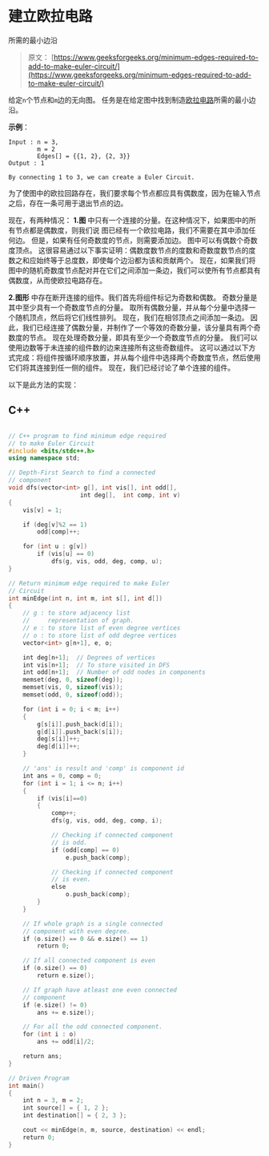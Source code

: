# 建立欧拉电路

所需的最小边沿

> 原文： [https://www.geeksforgeeks.org/minimum-edges-required-to-add-to-make-euler-circuit/](https://www.geeksforgeeks.org/minimum-edges-required-to-add-to-make-euler-circuit/)

给定`n`个节点和`m`边的无向图。 任务是在给定图中找到制造[欧拉电路](https://www.geeksforgeeks.org/eulerian-path-and-circuit/)所需的最小边沿。

**示例**：

```
Input : n = 3, 
        m = 2
        Edges[] = {{1, 2}, {2, 3}}
Output : 1

By connecting 1 to 3, we can create a Euler Circuit.

```

为了使图中的欧拉回路存在，我们要求每个节点都应具有偶数度，因为在输入节点之后，存在一条可用于退出节点的边。

现在，有两种情况：
**1.图**
中只有一个连接的分量。在这种情况下，如果图中的所有节点都是偶数度，则我们说 图已经有一个欧拉电路，我们不需要在其中添加任何边。 但是，如果有任何奇数度的节点，则需要添加边。
图中可以有偶数个奇数度顶点。 这很容易通过以下事实证明：偶数度数节点的度数和奇数度数节点的度数之和应始终等于总度数，即使每个边沿都为该和贡献两个。 现在，如果我们将图中的随机奇数度节点配对并在它们之间添加一条边，我们可以使所有节点都具有偶数度，从而使欧拉电路存在。

**2.图形**
中存在断开连接的组件。我们首先将组件标记为奇数和偶数。 奇数分量是其中至少具有一个奇数度节点的分量。 取所有偶数分量，并从每个分量中选择一个随机顶点，然后将它们线性排列。 现在，我们在相邻顶点之间添加一条边。 因此，我们已经连接了偶数分量，并制作了一个等效的奇数分量，该分量具有两个奇数度的节点。
现在处理奇数分量，即具有至少一个奇数度节点的分量。 我们可以使用边数等于未连接的组件数的边来连接所有这些奇数组件。 这可以通过以下方式完成：将组件按循环顺序放置，并从每个组件中选择两个奇数度节点，然后使用它们将其连接到任一侧的组件。 现在，我们已经讨论了单个连接的组件。

以下是此方法的实现：

## C++

```cpp

// C++ program to find minimum edge required 
// to make Euler Circuit 
#include <bits/stdc++.h> 
using namespace std; 

// Depth-First Search to find a connected 
// component 
void dfs(vector<int> g[], int vis[], int odd[], 
                    int deg[],  int comp, int v) 
{ 
    vis[v] = 1; 

    if (deg[v]%2 == 1) 
        odd[comp]++; 

    for (int u : g[v]) 
        if (vis[u] == 0) 
            dfs(g, vis, odd, deg, comp, u); 
} 

// Return minimum edge required to make Euler 
// Circuit 
int minEdge(int n, int m, int s[], int d[]) 
{ 
    // g : to store adjacency list 
    //     representation of graph. 
    // e : to store list of even degree vertices 
    // o : to store list of odd degree vertices 
    vector<int> g[n+1], e, o; 

    int deg[n+1];  // Degrees of vertices 
    int vis[n+1];  // To store visited in DFS 
    int odd[n+1];  // Number of odd nodes in components 
    memset(deg, 0, sizeof(deg)); 
    memset(vis, 0, sizeof(vis)); 
    memset(odd, 0, sizeof(odd)); 

    for (int i = 0; i < m; i++) 
    { 
        g[s[i]].push_back(d[i]); 
        g[d[i]].push_back(s[i]); 
        deg[s[i]]++; 
        deg[d[i]]++; 
    } 

    // 'ans' is result and 'comp' is component id 
    int ans = 0, comp = 0; 
    for (int i = 1; i <= n; i++) 
    { 
        if (vis[i]==0) 
        { 
            comp++; 
            dfs(g, vis, odd, deg, comp, i); 

            // Checking if connected component 
            // is odd. 
            if (odd[comp] == 0) 
                e.push_back(comp); 

            // Checking if connected component 
            // is even. 
            else
                o.push_back(comp); 
        } 
    } 

    // If whole graph is a single connected 
    // component with even degree. 
    if (o.size() == 0 && e.size() == 1) 
        return 0; 

    // If all connected component is even 
    if (o.size() == 0) 
        return e.size(); 

    // If graph have atleast one even connected 
    // component 
    if (e.size() != 0) 
        ans += e.size(); 

    // For all the odd connected component. 
    for (int i : o) 
        ans += odd[i]/2; 

    return ans; 
} 

// Driven Program 
int main() 
{ 
    int n = 3, m = 2; 
    int source[] = { 1, 2 }; 
    int destination[] = { 2, 3 }; 

    cout << minEdge(n, m, source, destination) << endl; 
    return 0; 
} 

```